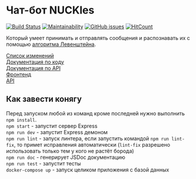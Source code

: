 # Чат-бот NUCKles
[![Build Status](https://travis-ci.org/blurtech/bot-backend.svg?branch=master)](https://travis-ci.org/blurtech/bot-backend) [![Maintainability](https://api.codeclimate.com/v1/badges/a8d381c585f7027a8a21/maintainability)](https://codeclimate.com/github/blurtech/bot-backend/maintainability) [![GitHub issues](https://img.shields.io/github/issues/blurtech/bot-backend.svg)](https://github.com/blurtech/bot-backend/issues)  [![HitCount](http://hits.dwyl.io/blurtech/bot-backend.svg)](http://hits.dwyl.io/blurtech/bot-backend)  

Который умеет принимать и отправлять сообщения и распознавать их с помощью [алгоритма Левенштейна](https://dzone.com/articles/the-levenshtein-algorithm-1).  

[Список изменений](CHANGELOG.md)  
[Документация по коду](https://blur.tech/bot-backend/)  
[Документация по API](https://blur.tech/bot-backend/api/)  
[Фронтенд](http://wooster.blur.tech/)  
[API](http://api.wooster.blur.tech/)  

## Как завести конягу
Перед запуском любой из команд кроме последней нужно выполнить `npm install`.  
`npm start` - запустит сервер Express  
`npm run dev` - запустит Express демоном  
`npm run lint` - запуск линтера, если запустить командой `npm run lint-fix`, то примет исправления автоматически (`lint-fix` разрешено использовать только тем у кого не растёт борода)  
`npm run doc` - генерирует JSDoc документацию  
`npm run test` - запустит тесты  
`docker-compose up` - запуск целиком приложения с базой данных
